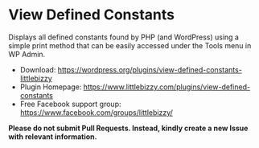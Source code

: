 # View Defined Constants

Displays all defined constants found by PHP (and WordPress) using a simple print method that can be easily accessed under the Tools menu in WP Admin.

* Download: https://wordpress.org/plugins/view-defined-constants-littlebizzy
* Plugin Homepage: https://www.littlebizzy.com/plugins/view-defined-constants
* Free Facebook support group: https://www.facebook.com/groups/littlebizzy/

**Please do not submit Pull Requests. Instead, kindly create a new Issue with relevant information.**
